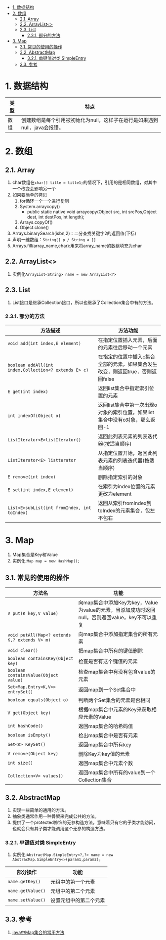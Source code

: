 <!-- TOC -->

- [1. 数据结构](#1-数据结构)
- [2. 数组](#2-数组)
  - [2.1. Array](#21-array)
  - [2.2. ArrayList<>](#22-arraylist)
  - [2.3. List](#23-list)
    - [2.3.1. 部分的方法](#231-部分的方法)
- [3. Map](#3-map)
  - [3.1. 常见的使用的操作](#31-常见的使用的操作)
  - [3.2. AbstractMap](#32-abstractmap)
    - [3.2.1. 单键值对类 SimpleEntry<?,?>](#321-单键值对类-simpleentry)
  - [3.3. 参考](#33-参考)

<!-- /TOC -->
# 1. 数据结构  
类型|特点
--|--
数组|创建数组是每个引用被初始化为null，这样子在运行是如果遇到null，java会报错。

# 2. 数组

## 2.1. Array
1. char数组在`char[] title = title1;`的情况下，引用的是相同数组，对其中一个改变会影响另一个
2. 如果要简单的拷贝
    1. for循环一个一个进行复制
    2. System.arraycopy()
        + public static native void arraycopy(Object src,  int  srcPos,Object dest, int destPos,int length);
    3. Arrays.copyOf()
    4. Object.clone()
3. Arrays.binarySearch(isbn,2)：二分查找关键字2的返回值(下标)
4. 声明一维数组：`String[] p / String a []`
5. Arrays.fill(array_name,char):用来将array_name的数组填充为char

## 2.2. ArrayList<>
1. 实例化`ArrayList<String> name = new ArrayList<?>`

## 2.3. List
1. List接口是继承Collection接口，所以也继承了Collection集合中有的方法。

### 2.3.1. 部分的方法
方法描述|方法功能
--|--
`void add(int index,E element)`|在指定位置插入元素，后面的元素往后移动一个元素
`boolean addAll(int index,Collection<? extends E> c)`|在指定的位置中插入c集合全部的元素，如果集合发生改变，则返回true，否则返回false
`E get(int index)`|返回list集合中指定索引位置的元素
`int indexOf(Object o)`|返回list集合中第一次出现o对象的索引位置，如果list集合中没有o对象，那么返回-1
`ListIterator<E>listIterator()`|返回此列表元素的列表迭代器(按适当顺序)
`ListIterator<E> listterator`|从指定位置开始，返回此列表元素的列表迭代器(按适当顺序)
`E remove(int index)`|删除指定索引的对象
`E set(int index,E element)`|在索引为index位置的元素更改为element
`List<E>subList(int fromIndex, int toIndex)`|返回从索引fromIndex到toIndex的元素集合，包左不包右

# 3. Map
1. Map集合是Key和Value
2. 实例化:`Map map = new HashMap();`

## 3.1. 常见的使用的操作
方法名|功能
--|--
`V put(K key,V value)`|向map集合中添加Key为key，Value为value的元素，当添加成功时返回null，否则返回value，key不可以重复
`void putAll(Map<? extends K,? extends V> m)`|向map集合中添加指定集合的所有元素
`void clear()`|把map集合中所有的键值删除
`boolean containsKey(Object key)`|检查是否有这个键值的元素
`boolean containsValue(Object value)`|检查map集合中有没有包含value的元素
`Set<Map.Entry<K,V>> entrySet()`|返回map到一个Set集合中
`boolean equals(Object o)`|判断两个Set集合的元素是否相同
`V get(Object key)`|根据map集合中元素的Key来获取相应元素的Value
`int hashCode()`|返回map集合的哈希码值
`boolean isEmpty()`|检出map集合中是否有元素
`Set<K> KeySet()`|返回map集合中所有key
`V remove(Object key)`|删除Key为key值的元素
`int size()`|返回map集合中元素个数
`Collection<V> values()`|返回map集合中所有的value到一个Collection集合

## 3.2. AbstractMap
1. 实现一些简单的通用的方法。
2. 抽象类通常作用一种骨架来完成公共的方法。
3. 提供了一个protected修饰的无参构造方法，意味着只有它的子类才能访问，也就会只有其子类才能调用这个无参的构造方法。

### 3.2.1. 单键值对类 SimpleEntry<?,?>
1. 实例化:`AbstractMap.SimpleEntry<?,?> name = new AbstracMap.SimpleEntry<>(param1,param2);`

部分操作|功能
--|--
`name.getKey()`|元组中的第一个元素
`name.getValue()`|元组中的第二个元素
`name.setValue()`|设置元组中的第二个元素

## 3.3. 参考
1. <a href = "https://www.cnblogs.com/xiaostudy/p/9510763.html">java中Map集合的常用方法</a>